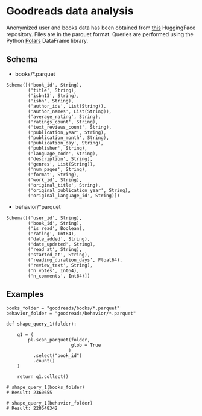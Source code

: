 # Goodreads data analysis

Anonymized user and books data has been obtained from [this](https://huggingface.co/datasets/liyucheng/goodreads)
HuggingFace repository. Files are in the parquet format. Queries are performed using the Python 
[Polars](https://docs.pola.rs/) DataFrame library.

## Schema

- books/\*.parquet
```
Schema([('book_id', String),
        ('title', String),
        ('isbn13', String),
        ('isbn', String),
        ('author_ids', List(String)),
        ('author_names', List(String)),
        ('average_rating', String),
        ('ratings_count', String),
        ('text_reviews_count', String),
        ('publication_year', String),
        ('publication_month', String),
        ('publication_day', String),
        ('publisher', String),
        ('language_code', String),
        ('description', String),
        ('genres', List(String)),
        ('num_pages', String),
        ('format', String),
        ('work_id', String),
        ('original_title', String),
        ('original_publication_year', String),
        ('original_language_id', String)])
```

- behavior/\*parquet
```
Schema([('user_id', String),
        ('book_id', String),
        ('is_read', Boolean),
        ('rating', Int64),
        ('date_added', String),
        ('date_updated', String),
        ('read_at', String),
        ('started_at', String),
        ('reading_duration_days', Float64),
        ('review_text', String),
        ('n_votes', Int64),
        ('n_comments', Int64)])
```

## Examples

```
books_folder = "goodreads/books/*.parquet"
behavior_folder = "goodreads/behavior/*.parquet"

def shape_query_1(folder):

    q1 = (
        pl.scan_parquet(folder,
                        glob = True
                       )
          .select("book_id")
          .count()        
    )

    return q1.collect()

# shape_query_1(books_folder)
# Result: 2360655

# shape_query_1(behavior_folder)
# Result: 228648342
```
